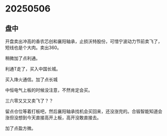 # 20250506

## 盘中

开盘卖出冲高的香农芯创和襄阳轴承，止损沃特股份，可惜宁波动力节前卖飞了，短线也是个大肉。卖出360。

稍微加了点利通。

利通T走了，买入中国长城。

买入烽火通信。加了点长城

中恒电气上板的时候没注意，不然肯定会买。

三六零又又又卖飞了？？

留点仓位等着打板吧，然后襄阳轴承找机会买回来，还没涨完的。合锻智能知道会涨但没想到今天直接高开上板，高开没敢直接去。

加了点盈方微。
